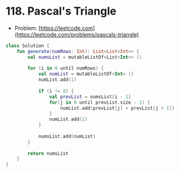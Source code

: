 # 118. Pascal's Triangle

- Problem: [https://leetcode.com](https://leetcode.com/problems/pascals-triangle)

```kotlin
class Solution {
    fun generate(numRows: Int): List<List<Int>> {
        val numsList = mutableListOf<List<Int>> ()
        
        for (i in 0 until numRows) {
            val numList = mutableListOf<Int> ()
            numList.add(1)
            
            if (i != 0) {
                val prevList = numsList[i - 1]
                for(j in 0 until prevList.size - 1) {
                    numList.add(prevList[j] + prevList[j + 1])
                }
                numList.add(1)
            }
            
            numsList.add(numList)
        }
        
        return numsList
    }
}
```